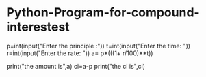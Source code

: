 # Python-Program-for-compound-interestest
p=int(input("Enter the principle :"))
t=int(input("Enter the time: "))
r=int(input("Enter the rate: "))
a= p*(((1+ r/100)**t))

print("the amount is",a)
ci=a-p
print("the ci is",ci)

